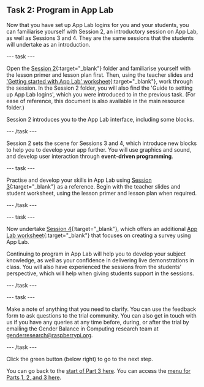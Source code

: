 ## Task 2: Program in App Lab
Now that you have set up App Lab logins for you and your students, you can familiarise yourself with Session 2, an introductory session on App Lab, as well as Sessions 3 and 4. They are the same sessions that the students will undertake as an introduction.

--- task ---

Open the [Session 2](https://drive.google.com/drive/folders/1-B1Prl0dV6d50cqEP-HtlP8zrITDqKcL?usp=sharing){:target="_blank"} folder and familiarise yourself with the lesson primer and lesson plan first. Then, using the teacher slides and ['Getting started with App Lab' worksheet](https://docs.google.com/document/d/1IwYU2oRs0Ff5cjE9ZdxAok4IMWv53R4px5M2NC0x3x8){:target="_blank"}, work through the session. In the Session 2 folder, you will also find the 'Guide to setting up App Lab logins', which you were introduced to in the previous task. (For ease of reference, this document is also available in the main resource folder.) 

Session 2 introduces you to the App Lab interface, including some blocks.

--- /task ---

Session 2 sets the scene for Sessions 3 and 4, which introduce new blocks to help you to develop your app further. You will use graphics and sound, and develop user interaction through **event-driven programming**.

--- task ---

Practise and develop your skills in App Lab using [Session 3](https://drive.google.com/drive/folders/1OYfIdz55tQuGu7ExJyy-X_z7XAdsjpwA?usp=sharing){:target="_blank"} as a reference. Begin with the teacher slides and student worksheet, using the lesson primer and lesson plan when required. 

--- /task ---

--- task ---

Now undertake [Session 4](https://drive.google.com/drive/folders/1079fGKPlU6PiyivyuYidvIATHTzWWp2G?usp=sharing){:target="_blank"}, which offers an additional [App Lab worksheet](https://docs.google.com/presentation/d/11SAvo8KPx9Yt6gX_4DvEgrjQl07W4JrKhjK4H92ex-U){:target="_blank"} that focuses on creating a survey using App Lab.

Continuing to program in App Lab will help you to develop your subject knowledge, as well as your confidence in delivering live demonstrations in class. You will also have experienced the sessions from the students' perspective, which will help when giving students support in the sessions. 

--- /task ---

--- task ---

Make a note of anything that you need to clarify. You can use the feedback form to ask questions to the trial community. You can also get in touch with us if you have any queries at any time before, during, or after the trial by emailing the Gender Balance in Computing research team at [genderresearch@raspberrypi.org](mailto:genderresearch@raspberrypi.org).

--- /task ---

Click the green button (below right) to go to the next step.

You can go back to the [start of Part 3 here](https://projects.raspberrypi.org/en/projects/Year8-RelevanceTraining-Part3-GBICi4). 
You can access the [menu for Parts 1, 2, and 3 here](https://projects.raspberrypi.org/en/pathways/year8-relevancetraining-gbici4).
